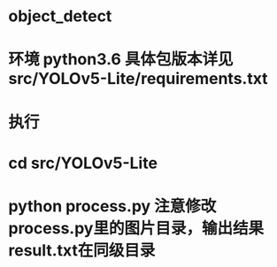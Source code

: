 # object_detect
# 环境 python3.6 具体包版本详见src/YOLOv5-Lite/requirements.txt
# 执行 
# cd src/YOLOv5-Lite
# python process.py 注意修改process.py里的图片目录，输出结果result.txt在同级目录
